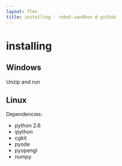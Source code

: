 ```yaml
---
layout: flex
title: installing - robot-sandbox @ github
---
```


installing
==========


Windows
-------

Unzip and run

Linux
-----

Dependencies: 
* python 2.6
* ipython
* cgkit
* pyode
* pyopengl
* numpy

